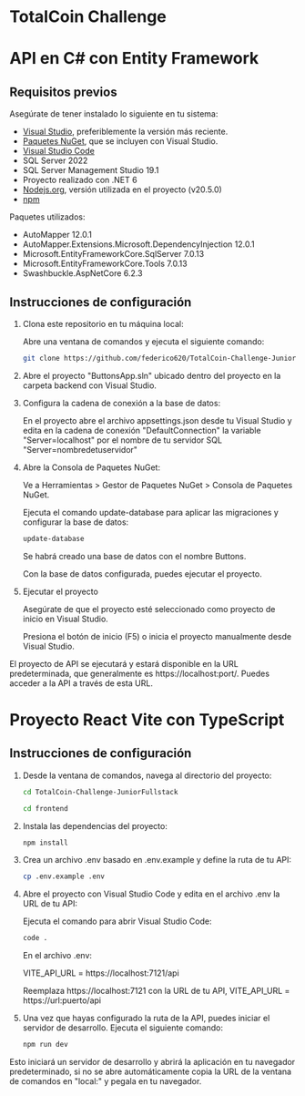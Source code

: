 # TotalCoin Challenge

# API en C# con Entity Framework

## Requisitos previos

Asegúrate de tener instalado lo siguiente en tu sistema:

- [Visual Studio](https://visualstudio.microsoft.com/), preferiblemente la versión más reciente.
- [Paquetes NuGet](https://www.nuget.org/), que se incluyen con Visual Studio.
- [Visual Studio Code](https://code.visualstudio.com/)
- SQL Server 2022
- SQL Server Management Studio 19.1
- Proyecto realizado con .NET 6
- [Nodejs.org](https://nodejs.org/), versión utilizada en el proyecto (v20.5.0)
- [npm](https://docs.npmjs.com/downloading-and-installing-node-js-and-npm)

Paquetes utilizados:

- AutoMapper 12.0.1
- AutoMapper.Extensions.Microsoft.DependencyInjection 12.0.1
- Microsoft.EntityFrameworkCore.SqlServer 7.0.13
- Microsoft.EntityFrameworkCore.Tools 7.0.13
- Swashbuckle.AspNetCore 6.2.3

## Instrucciones de configuración

1. Clona este repositorio en tu máquina local:

   Abre una ventana de comandos y ejecuta el siguiente comando:
   
   ```bash
   git clone https://github.com/federico620/TotalCoin-Challenge-JuniorFullstack.git

1. Abre el proyecto "ButtonsApp.sln" ubicado dentro del proyecto en la carpeta backend con Visual Studio.

2. Configura la cadena de conexión a la base de datos:
   
   En el proyecto abre el archivo appsettings.json desde tu Visual Studio y edita en la cadena de conexión "DefaultConnection" la variable "Server=localhost" por el nombre de tu servidor SQL "Server=nombredetuservidor"

5. Abre la Consola de Paquetes NuGet:

   Ve a Herramientas > Gestor de Paquetes NuGet > Consola de Paquetes NuGet.

   Ejecuta el comando update-database para aplicar las migraciones y configurar la base de datos:
   
   ```bash
   update-database
   ```
   Se habrá creado una base de datos con el nombre Buttons.
   
   Con la base de datos configurada, puedes ejecutar el proyecto.

7. Ejecutar el proyecto

   Asegúrate de que el proyecto esté seleccionado como proyecto de inicio en Visual Studio.

   Presiona el botón de inicio (F5) o inicia el proyecto manualmente desde Visual Studio.

El proyecto de API se ejecutará y estará disponible en la URL predeterminada, que generalmente es https://localhost:port/. Puedes acceder a la API a través de esta URL.

# Proyecto React Vite con TypeScript

## Instrucciones de configuración

1. Desde la ventana de comandos, navega al directorio del proyecto:

   ```bash
   cd TotalCoin-Challenge-JuniorFullstack
   ```
   
   ```bash
   cd frontend
   
2. Instala las dependencias del proyecto:

   ```bash
   npm install

3. Crea un archivo .env basado en .env.example y define la ruta de tu API:

   ```bash
   cp .env.example .env

4. Abre el proyecto con Visual Studio Code y edita en el archivo .env la URL de tu API:

   Ejecuta el comando para abrir Visual Studio Code:

   ```bash
   code .
   ```

   En el archivo .env:

   VITE_API_URL = https://localhost:7121/api

   Reemplaza https://localhost:7121 con la URL de tu API, VITE_API_URL = https://url:puerto/api

6. Una vez que hayas configurado la ruta de la API, puedes iniciar el servidor de desarrollo. Ejecuta el siguiente comando:

   ```bash
   npm run dev

Esto iniciará un servidor de desarrollo y abrirá la aplicación en tu navegador predeterminado, si no se abre automáticamente copia la URL de la ventana de comandos en "local:" y pegala en tu navegador. 



